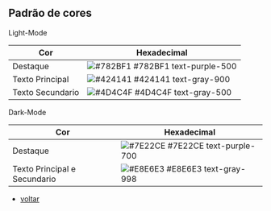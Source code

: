 ## Padrão de cores

Light-Mode

| Cor               | Hexadecimal                                                |   
| ----------------- | ---------------------------------------------------------------- |
| Destaque          | ![#782BF1](https://via.placeholder.com/10/782BF1?text=+) #782BF1 text-purple-500 |
| Texto Principal   | ![#424141](https://via.placeholder.com/10/424141?text=+) #424141 text-gray-900 |
| Texto Secundario  | ![#4D4C4F](https://via.placeholder.com/10/4D4C4F?text=+) #4D4C4F text-gray-500|

Dark-Mode

| Cor               | Hexadecimal                                                |   
| ----------------- | ---------------------------------------------------------------- |
| Destaque          | ![#7E22CE](https://via.placeholder.com/10/782BF1?text=+) #7E22CE text-purple-700 |
| Texto Principal e Secundario   | ![#E8E6E3](https://via.placeholder.com/10/424141?text=+) #E8E6E3 text-gray-998 |

* [voltar](./Padroes.md)